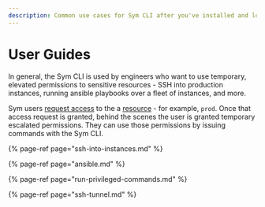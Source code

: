 ```yaml
---
description: Common use cases for Sym CLI after you've installed and logged in
---
```


# User Guides

In general, the Sym CLI is used by engineers who want to use temporary, elevated permissions to sensitive resources - SSH into production instances, running ansible playbooks over a fleet of instances, and more.  

Sym users [request access](../setup/request-access.md) to the a [resource](../setup/list-resources.md) - for example, `prod`. Once that access request is granted, behind the scenes the user is granted temporary escalated permissions. They can use those permissions by issuing commands with the Sym CLI. 

{% page-ref page="ssh-into-instances.md" %}

{% page-ref page="ansible.md" %}

{% page-ref page="run-privileged-commands.md" %}

{% page-ref page="ssh-tunnel.md" %}





